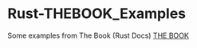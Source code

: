 # Rust-THEBOOK_Examples
Some examples from The Book (Rust Docs)
<a href="https://doc.rust-lang.org/book/getting-started.html">THE BOOK</a>
